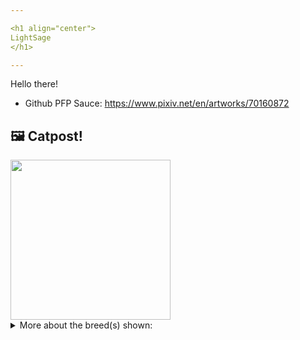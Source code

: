 ```yaml
---

<h1 align="center">
LightSage
</h1>

---
```


Hello there!


- Github PFP Sauce: https://www.pixiv.net/en/artworks/70160872


## 🖼️ Catpost!

<sub>
    <img src="https://cdn2.thecatapi.com/images/0eVXT8_lb.jpg" height="256">
</sub>


<details>
<summary>More about the breed(s) shown:</summary>

Breed: Oriental

Description: Orientals are passionate about the people in their lives. They become extremely attached to their humans, so be prepared for a lifetime commitment. When you are not available to entertain her, an Oriental will divert herself by jumping on top of the refrigerator, opening drawers, seeking out new hideaways.

Links:
<ul>
  <li>CFA http://cfa.org/Breeds/BreedsKthruR/Oriental.aspx</li>
  <li>Wikipedia https://en.wikipedia.org/wiki/Oriental_Shorthair</li>
</ul> 

</details>
